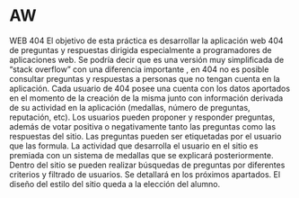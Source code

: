 # AW 
WEB 404
El objetivo de esta práctica es desarrollar la aplicación web 404 de preguntas y respuestas dirigida
especialmente a programadores de aplicaciones web. Se podría decir que es una versión muy simplificada
de “stack overflow” con una diferencia importante , en 404 no es posible consultar preguntas y respuestas
a personas que no tengan cuenta en la aplicación.
Cada usuario de 404 posee una cuenta con los datos aportados en el momento de la creación de la misma
junto con información derivada de su actividad en la aplicación (medallas, número de preguntas,
reputación, etc).
Los usuarios pueden proponer y responder preguntas, además de votar positiva o negativamente tanto las
preguntas como las respuestas del sitio. Las preguntas pueden ser etiquetadas por el usuario que las
formula. La actividad que desarrolla el usuario en el sitio es premiada con un sistema de medallas que se
explicará posteriormente.
Dentro del sitio se pueden realizar búsquedas de preguntas por diferentes criterios y filtrado de usuarios.
Se detallará en los próximos apartados.
El diseño del estilo del sitio queda a la elección del alumno.

